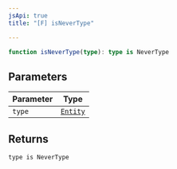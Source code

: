```yaml
---
jsApi: true
title: "[F] isNeverType"

---
```

```ts
function isNeverType(type): type is NeverType
```

## Parameters

| Parameter | Type |
| ------ | ------ |
| `type` | [`Entity`](../type-aliases/Entity.md) |

## Returns

`type is NeverType`
